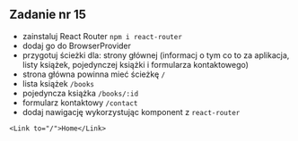 ## Zadanie nr 15

- zainstaluj React Router `npm i react-router`
- dodaj go do BrowserProvider
- przygotuj ścieżki dla: strony głównej (informacj o tym co to za aplikacja, listy książek, pojedynczej książki i formularza kontaktowego)
- strona główna powinna mieć ścieżkę `/`
- lista książek `/books`
- pojedyncza książka `/books/:id`
- formularz kontaktowy `/contact`
- dodaj nawigację wykorzystując komponent <Link> z `react-router`

```tsx
<Link to="/">Home</Link>
```
